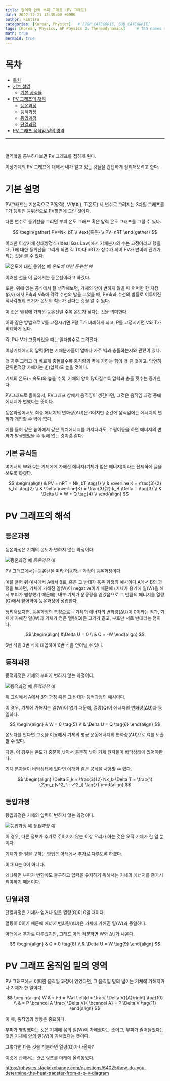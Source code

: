 ```yaml
---
title: 열역학 압력 부피 그래프 (PV 그래프)
date: 2022-12-21 13:30:00 +0900
author: kintiru
categories: [Korean, Physics]   # [TOP_CATEGORIE, SUB_CATEGORIE]
tags: [Korean, Physics, AP Physics 2, Thermodynamics]     # TAG names should always be lowercase
math: true
mermaid: true
---
```

# 목차

- [목차](#목차)
- [기본 설명](#기본-설명)
  - [기본 공식들](#기본-공식들)
- [PV 그래프의 해석](#pv-그래프의-해석)
  - [등온과정](#등온과정)
  - [등적과정](#등적과정)
  - [등압과정](#등압과정)
  - [단열과정](#단열과정)
- [PV 그래프 움직임 밑의 영역](#pv-그래프-움직임-밑의-영역)

---

<br>

열역학을 공부하다보면 PV 그래프를 접하게 된다.

이상기체의 PV 그래프에 대해서 내가 알고 있는 것들을 간단하게 정리해보려고 한다. 

# 기본 설명

PV그래프는 기본적으로 P(압력), V(부피), T(온도) 세 변수로 그려지는 3차원 그래프를 T가 등위인 등위선으로 PV평면에 그린 것이다. 

다른 변수로 등위선을 그리면 부피 온도 그래프 혹은 압력 온도 그래프를 그릴 수 있다.

$$
\begin{gather}
PV=Nk_bT \\
\text{혹은} \\
PV=nRT
\end{gather}
$$

이러한 이상기체 상태방정식 (Ideal Gas Law)에서 기체분자의 수는 고정이라고 했을 때, T에 대한 등위선을 그리게 되면 각 T마다 nRT가 상수가 되어 PV가 반비례 관계가 되는 것을 볼 수 있다. 

![온도에 대한 등위선 예](/assets/img/2022/12/pvgraph/image.png)
_온도에 대한 등위선 예_

이러한 선을 이 글에서는 등온선이라고 하겠다.

또한, 위에 있는 공식에서 잘 생각해보면, 기체의 양이 변하지 않을 때 어떠한 한 지점(p,v) 에서 P축과 V축에 각각 수선의 발을 그었을 때, PV축과 수선의 발들로 이루어진 직사각형의 크기가 온도의 척도가 된다는 것을 알 수 있다. 

이 것은 원점에 가까운 등온선일 수록 온도가 낮다는 것을 의미한다.

이와 같은 방법으로 V를 고정시키면 P랑 T가 비례하게 되고, P를 고정시키면 V와 T가 비례하게 된다. 

즉, P나 V가 고정되었을 때는 일차함수로 그려진다.

이상기체에서의 압력(P)는 기체분자들이 얼마나 자주 벽과 충돌하는지와 관련이 있다. 

더 자주 그리고 더 빠르게 충돌할수록 충격량과 벽에 가하는 힘이 더 클 것이고, 당연히 단위면적당 가해지는 힘(압력)도 높을 것이다. 

기체의 온도(~ 속도)와 높을 수록, 기체의 양이 많아질수록 압력과 충돌 횟수는 증가한다.

PV그래프로 돌아와서, PV그래프 상에서 움직임이 생긴다면, 그것은 움직임 과정 중에 에너지가 변했다는 뜻이다. 

등온과정에서도 최종 에너지의 변화량(∆U)은 0이지만 중간에 움직임에는 에너지의 변화가 개입할 수 밖에 없다. 

예를 들어 같은 높이에서 같은 위치에너지를 가지더라도, 수평이동을 하면 에너지의 변화가 발생했었을 수 밖에 없는 것이랑 같다.

## 기본 공식들

여기서의 W와 Q는 기체에게 가해진 에너지(기체가 얻은 에너지)이라는 전제하에 글을 쓰도록 하겠다.

$$
\begin{align}
& PV = nRT = Nk_bT \tag{1} \\
& \overline K = \frac{3}{2} k_bT  \tag{2} \\
& \Delta \overline{K} = \frac{3}{2} k_B \Delta T  \tag{3} \\
& \Delta U = W + Q \tag{4} \\
\end{align}
$$

# PV 그래프의 해석

## 등온과정

등온과정은 기체의 온도가 변하지 않는 과정이다.

![등온과정 예](/assets/img/2022/12/pvgraph/image-1.png)
_등온과정 예_

PV 그래프에서는 등온선을 따라 이동하는 과정이 등온과정이다.

예를 들어 위 예시에서 A에서 B로, 혹은 그 반대가 등온 과정의 예시이다.A에서 B의 과정을 보자면, 기체에 가해진 일(W)이 negative이기 때문에 (기체가 용기에 일(W)을 해서 부피가 팽창했기 때문에), 내부 기체가 운동량을 잃었음으로 그 만큼의 에너지를 열량(Q)에서 얻어와야 등온과정이 성립한다.

정리해보자면, 등온과정의 특징으로는 기체의 에너지의 변화량(∆U)이 0이라는 점과, 기체에 가해진 일(W)과 기체가 얻은 열량(Q)은 크기가 같고, 부호만 서로 반대라는 점이다.

$$
\begin{align}
&\Delta U = 0 \\
& Q = -W
\end{align} 
$$

5번 식을 3번 식에 대입하여 6번 식을 얻어낼 수 있다.

## 등적과정

등적과정은 기체의 부피가 변하지 않는 과정이다.

![등적과정 예](/assets/img/2022/12/pvgraph/image-3.png)
_등적과정 예_

위 그림에서 A에서 B의 과정 혹은 그 반대가 등적과정의 예시이다.

이 경우, 기체에 가해지는 일(W)이 없기 때문에, 열량(Q)이 에너지의 변화량(∆U)과 동일하다.

$$ 
\begin{align}
& W = 0 \tag{5} \\
& \Delta U = Q \tag{6} 
\end{align}
$$

온도차를 안다면 그것을 이용해서 기체의 평균 운동에너지의 변화량(∆U)으로 Q를 도출할 수 있다. 

다만, 이 경우는 온도가 충분히 낮아서 충분히 낮아 기체 원자들이 바닥상태에 있어야한다. 

기체 분자들이 바닥상태에 있다면 아래와 같은 공식을 사용할 수 있다.

$$
\begin{align}
\Delta E_k = \frac{3}{2} Nk_b \Delta T = \frac{1}{2}m_p(v^2_f - v^2_i) \tag{7} 
\end{align}
$$

## 등압과정

등압과정은 기체의 압력이 변하지 않는 과정이다.

![등압과정 예](/assets/img/2022/12/pvgraph/image-2.png)
_등압과정 예_

이 경우, 다른 정보가 추가로 주어지지 않는 이상 우리가 아는 것은 오직 기체가 한 일 뿐이다.

기체가 한 일을 구하는 방법은 아래에서 추가로 다루도록 하겠다.

이때 Q는 0이 아니다.

왜냐하면 부피가 변함에도 불구하고 압력을 유지하기 위해서는 기체의 에너지를 증가시켜야하기 때문이다.

## 단열과정

단열과정은 기체가 얻거나 잃은 열량(Q)이 0일 때이다.

열량이 0이기 때문에 에너지 변화량(∆U)은 기체에 가해진 일(W)과 동일하다.

아래에서 추가로 다루겠지만, 그래프 아래 적분하면 W와 ∆U가 나온다.

$$
\begin{align}
& Q = 0 \tag{8} \\
& \Delta U = W \tag{9} 
\end{align}
$$


# PV 그래프 움직임 밑의 영역

PV 그래프에서 어떠한 움직임 과정이 있었다면, 그 움직임 밑의 넓이는 기체에 가해지거나 기체가 한 일이다.

$$
\begin{align} 
W & = Fd = PAd \left(d = \frac{ \Delta V}{A}\right) \tag{10} \\ 
& = P \bcancel A \frac{ \Delta V}{ \bcancel A} = P \Delta V \tag{11} 
\end{align}
$$

이 때, 움직임의 방향은 중요하다. 

부피가 팽창했다는 것은 기체에 음의 일(W)이 가해졌다는 뜻이고, 부피가 줄어들었다는 것은 기체에 양의 일(W)이 가해졌다는 뜻이다.

그렇다면 다른 것을 적분하면 열량(Q)가 나올까?

이것에 관해서는 관련 링크를 아래에 올려놓았다.

 https://physics.stackexchange.com/questions/64025/how-do-you-determine-the-heat-transfer-from-a-p-v-diagram
